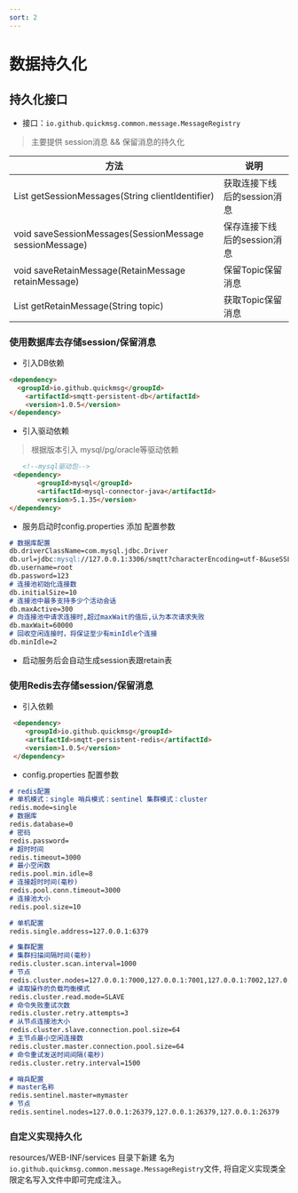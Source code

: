 ```yaml
---
sort: 2
---
```


# 数据持久化

## 持久化接口 

- 接口：`io.github.quickmsg.common.message.MessageRegistry`

> 主要提供 session消息 && 保留消息的持久化 

|  方法   | 说明  |
|  ----  | ----  |
|     List<SessionMessage> getSessionMessages(String clientIdentifier)  | 获取连接下线后的session消息 |
|     void saveSessionMessages(SessionMessage sessionMessage) | 保存连接下线后的session消息 |
|     void saveRetainMessage(RetainMessage retainMessage) | 保留Topic保留消息|
|     List<RetainMessage> getRetainMessage(String topic)| 获取Topic保留消息 |


### 使用数据库去存储session/保留消息

- 引入DB依赖
```markdown
<dependency>
  <groupId>io.github.quickmsg</groupId>
    <artifactId>smqtt-persistent-db</artifactId>
    <version>1.0.5</version>
</dependency>
```
- 引入驱动依赖
> 根据版本引入 mysql/pg/oracle等驱动依赖
```markdown
　　<!--mysql驱动包-->
 <dependency>
       <groupId>mysql</groupId>
       <artifactId>mysql-connector-java</artifactId>
       <version>5.1.35</version>
</dependency>
```

- 服务启动时config.properties 添加 配置参数

```markdown
# 数据库配置
db.driverClassName=com.mysql.jdbc.Driver
db.url=jdbc:mysql://127.0.0.1:3306/smqtt?characterEncoding=utf-8&useSSL=false&useInformationSchema=true&serverTimezone=UTC
db.username=root
db.password=123
# 连接池初始化连接数
db.initialSize=10
# 连接池中最多支持多少个活动会话
db.maxActive=300
# 向连接池中请求连接时,超过maxWait的值后,认为本次请求失败
db.maxWait=60000
# 回收空闲连接时，将保证至少有minIdle个连接
db.minIdle=2

```

- 启动服务后会自动生成session表跟retain表

### 使用Redis去存储session/保留消息

* 引入依赖

```markdown
 <dependency>
 	<groupId>io.github.quickmsg</groupId>
 	<artifactId>smqtt-persistent-redis</artifactId>
 	<version>1.0.5</version>
 </dependency>
```

* config.properties 配置参数

```markdown
# redis配置
# 单机模式：single 哨兵模式：sentinel 集群模式：cluster
redis.mode=single
# 数据库
redis.database=0
# 密码
redis.password=
# 超时时间
redis.timeout=3000
# 最小空闲数
redis.pool.min.idle=8
# 连接超时时间(毫秒)
redis.pool.conn.timeout=3000
# 连接池大小
redis.pool.size=10

# 单机配置
redis.single.address=127.0.0.1:6379

# 集群配置
# 集群扫描间隔时间(毫秒)
redis.cluster.scan.interval=1000
# 节点
redis.cluster.nodes=127.0.0.1:7000,127.0.0.1:7001,127.0.0.1:7002,127.0.0.1:7003,127.0.0.1:7004,127.0.0.1:7005
# 读取操作的负载均衡模式
redis.cluster.read.mode=SLAVE
# 命令失败重试次数
redis.cluster.retry.attempts=3
# 从节点连接池大小
redis.cluster.slave.connection.pool.size=64
# 主节点最小空闲连接数
redis.cluster.master.connection.pool.size=64
# 命令重试发送时间间隔(毫秒)
redis.cluster.retry.interval=1500

# 哨兵配置
# master名称
redis.sentinel.master=mymaster
# 节点
redis.sentinel.nodes=127.0.0.1:26379,127.0.0.1:26379,127.0.0.1:26379
```

### 自定义实现持久化
resources/WEB-INF/services 目录下新建
名为`io.github.quickmsg.common.message.MessageRegistry`文件,
将自定义实现类全限定名写入文件中即可完成注入。
